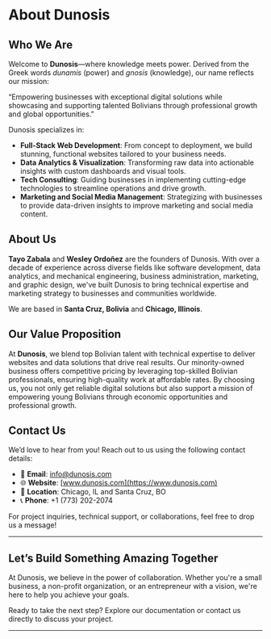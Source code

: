 # About Dunosis

## Who We Are

Welcome to **Dunosis**—where knowledge meets power. Derived from the Greek words *dunamis* (power) and *gnosis* (knowledge), our name reflects our mission: 

“Empowering businesses with exceptional digital solutions while showcasing and supporting talented Bolivians through professional growth and global opportunities.”

Dunosis specializes in:

- **Full-Stack Web Development**: From concept to deployment, we build stunning, functional websites tailored to your business needs.
- **Data Analytics & Visualization**: Transforming raw data into actionable insights with custom dashboards and visual tools.
- **Tech Consulting**: Guiding businesses in implementing cutting-edge technologies to streamline operations and drive growth.
- **Marketing and Social Media Management**: Strategizing with businesses to provide data-driven insights to improve marketing and social media content. 

## About Us

**Tayo Zabala** and **Wesley Ordoñez** are the founders of Dunosis. With over a decade of experience across diverse fields like software development, data analytics, and mechanical engineering, business administration, marketing, and graphic design, we've built Dunosis to bring technical expertise and marketing strategy to businesses and communities worldwide.

We are based in **Santa Cruz, Bolivia** and **Chicago, Illinois**. 

## Our Value Proposition

At **Dunosis**, we blend top Bolivian talent with technical expertise to deliver websites and data solutions that drive real results. Our minority-owned business offers competitive pricing by leveraging top-skilled Bolivian professionals, ensuring high-quality work at affordable rates. By choosing us, you not only get reliable digital solutions but also support a mission of empowering young Bolivians through economic opportunities and professional growth.

## Contact Us

We’d love to hear from you! Reach out to us using the following contact details:

- 📧 **Email**: [info@dunosis.com](mailto:info@dunosis.com)
- 🌐 **Website**: [www.dunosis.com](https://www.dunosis.com)
- 📍 **Location**: Chicago, IL and Santa Cruz, BO
- 📞 **Phone**: +1 (773) 202-2074

For project inquiries, technical support, or collaborations, feel free to drop us a message!

---

## Let’s Build Something Amazing Together

At Dunosis, we believe in the power of collaboration. Whether you're a small business, a non-profit organization, or an entrepreneur with a vision, we're here to help you achieve your goals.

Ready to take the next step? Explore our documentation or contact us directly to discuss your project.

---